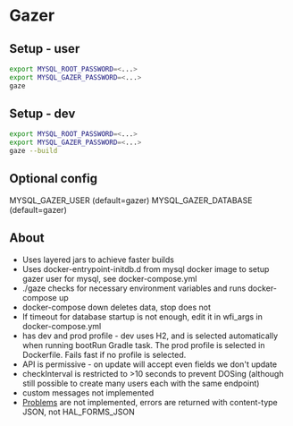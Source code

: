 # Gazer

## Setup - user
```bash
export MYSQL_ROOT_PASSWORD=<...>
export MYSQL_GAZER_PASSWORD=<...>
gaze
```

## Setup - dev
```bash
export MYSQL_ROOT_PASSWORD=<...>
export MYSQL_GAZER_PASSWORD=<...>
gaze --build
```

## Optional config
MYSQL_GAZER_USER (default=gazer)
MYSQL_GAZER_DATABASE (default=gazer)

## About
- Uses layered jars to achieve faster builds
- Uses docker-entrypoint-initdb.d from mysql docker image to setup gazer user for mysql, see docker-compose.yml
- ./gaze checks for necessary environment variables and runs docker-compose up
- docker-compose down deletes data, stop does not
- If timeout for database startup is not enough, edit it in wfi_args in docker-compose.yml
- has dev and prod profile - dev uses H2, and is selected automatically when running bootRun Gradle task. The prod 
profile is selected in Dockerfile. Fails fast if no profile is selected.
- API is permissive - on update will accept even fields we don't update
- checkInterval is restricted to >10 seconds to prevent DOSing (although still possible to create many users each with the same endpoint)
- custom messages not implemented 
- [Problems](https://docs.spring.io/spring-hateoas/docs/1.1.0.M3/reference/html/#mediatypes.http-problem) are not 
implemented, errors are returned with content-type JSON, not HAL_FORMS_JSON

